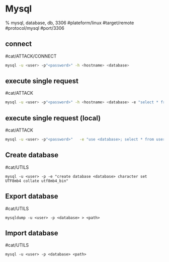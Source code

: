 # Mysql

% mysql, database, db, 3306
#plateform/linux  #target/remote  #protocol/mysql  #port/3306
## connect
#cat/ATTACK/CONNECT 
```bash
mysql -u <user> -p"<password>" -h <hostname> <database>
```

## execute single request
#cat/ATTACK
```bash
mysql -u <user> -p"<password>" -h <hostname> <database> -e "select * from users;" -E
```

## execute single request (local)
#cat/ATTACK
```bash
mysql -u <user> -p"<password>"   -e "use <database>; select * from users;" -E
```


## Create database
#cat/UTILS 
```
mysql -u <user> -p -e "create database <database> character set UTF8mb4 collate utf8mb4_bin"
```

## Export database
#cat/UTILS 
```
mysqldump -u <user> -p <database> > <path>
```

## Import database
#cat/UTILS 
```
mysql -u <user> -p <database> <path>
```
